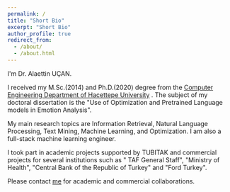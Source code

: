 ```yaml
---
permalink: /
title: "Short Bio"
excerpt: "Short Bio"
author_profile: true
redirect_from: 
  - /about/
  - /about.html
---
```


I'm Dr. Alaettin UÇAN.

I received my M.Sc.(2014) and Ph.D.(2020) degree from the [Computer Engineering Department of Hacettepe University](http://cs.hacettepe.edu.tr) . The subject of my doctoral dissertation is the "Use of Optimization and Pretrained Language models in Emotion Analysis".

My main research topics are Information Retrieval, Natural Language Processing, Text Mining, Machine Learning, and Optimization. I am also a full-stack machine learning engineer.

I took part in academic projects supported by TUBITAK and commercial projects for several institutions such as " TAF General Staff", "Ministry of Health", "Central Bank of the Republic of Turkey" and "Ford Turkey".

Please contact [me](mailto:ucanalaettin@gmail.com) for academic and commercial collaborations.
